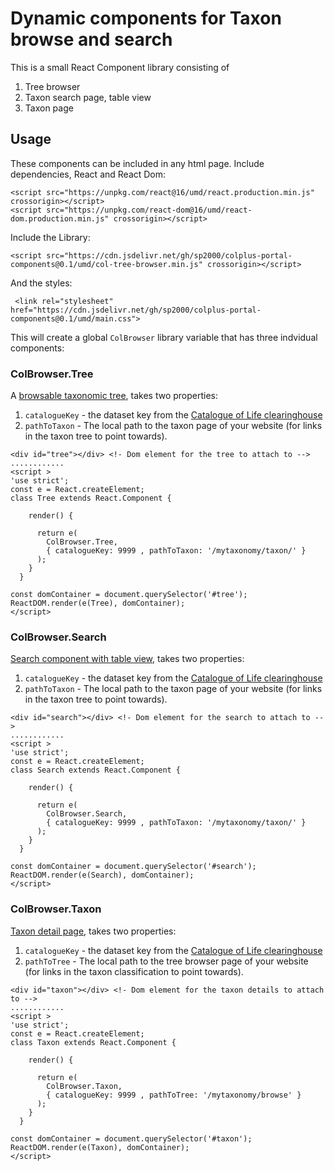 # Dynamic components for Taxon browse and search

This is a small React Component library consisting of

1. Tree browser
2. Taxon search page, table view
3. Taxon page


## Usage
These components can be included in any html page.
Include dependencies, React and React Dom:

````
<script src="https://unpkg.com/react@16/umd/react.production.min.js" crossorigin></script>
<script src="https://unpkg.com/react-dom@16/umd/react-dom.production.min.js" crossorigin></script>
````

Include the Library:

````
<script src="https://cdn.jsdelivr.net/gh/sp2000/colplus-portal-components@0.1/umd/col-tree-browser.min.js" crossorigin></script>
````

And the styles:

````
 <link rel="stylesheet" href="https://cdn.jsdelivr.net/gh/sp2000/colplus-portal-components@0.1/umd/main.css">
 ````

This will create a global `ColBrowser` library variable that has three indvidual components:


### ColBrowser.Tree
A [browsable taxonomic tree](https://col-website-demo.netlify.com/data/browse), takes two properties: 
1. `catalogueKey` - the dataset key from the [Catalogue of Life clearinghouse](https://data.catalogue.life/) 
2. `pathToTaxon` - The local path to the taxon page of your website (for links in the taxon tree to point towards).

````
<div id="tree"></div> <!- Dom element for the tree to attach to -->
............
<script >
'use strict';
const e = React.createElement;
class Tree extends React.Component {

    render() {
       
      return e(
        ColBrowser.Tree,
        { catalogueKey: 9999 , pathToTaxon: '/mytaxonomy/taxon/' }
      );
    }
  }

const domContainer = document.querySelector('#tree');
ReactDOM.render(e(Tree), domContainer);
</script>
````
### ColBrowser.Search
[Search component with table view](https://col-website-demo.netlify.com/data/search), takes two properties: 
1. `catalogueKey` - the dataset key from the [Catalogue of Life clearinghouse](https://data.catalogue.life/)  
2. `pathToTaxon` - The local path to the taxon page of your website (for links in the taxon tree to point towards).

````
<div id="search"></div> <!- Dom element for the search to attach to -->
............
<script >
'use strict';
const e = React.createElement;
class Search extends React.Component {

    render() {
       
      return e(
        ColBrowser.Search,
        { catalogueKey: 9999 , pathToTaxon: '/mytaxonomy/taxon/' }
      );
    }
  }

const domContainer = document.querySelector('#search');
ReactDOM.render(e(Search), domContainer);
</script>
````

### ColBrowser.Taxon
[Taxon detail page](https://col-website-demo.netlify.com/data/taxon/41117128-65e0-428c-a293-f34ddc16da32), takes two properties: 
1. `catalogueKey` - the dataset key from the [Catalogue of Life clearinghouse](https://data.catalogue.life/)  
2. `pathToTree` - The local path to the tree browser page of your website (for links in the taxon classification to point towards).

````
<div id="taxon"></div> <!- Dom element for the taxon details to attach to -->
............
<script >
'use strict';
const e = React.createElement;
class Taxon extends React.Component {

    render() {
       
      return e(
        ColBrowser.Taxon,
        { catalogueKey: 9999 , pathToTree: '/mytaxonomy/browse' }
      );
    }
  }

const domContainer = document.querySelector('#taxon');
ReactDOM.render(e(Taxon), domContainer);
</script>
````
